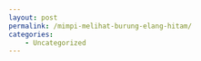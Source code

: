 ```yaml
---
layout: post
permalink: /mimpi-melihat-burung-elang-hitam/
categories:
    - Uncategorized
---
```



